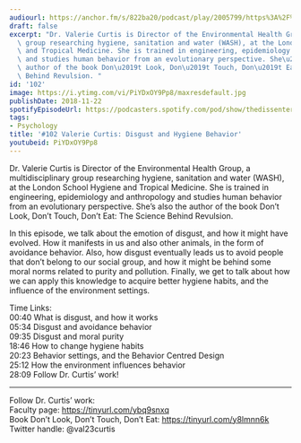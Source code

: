 ```yaml
---
audiourl: https://anchor.fm/s/822ba20/podcast/play/2005799/https%3A%2F%2Fd3ctxlq1ktw2nl.cloudfront.net%2Fproduction%2F2018-11-30%2F7708373-44100-2-0cd86523827a9.mp3
draft: false
excerpt: "Dr. Valerie Curtis is Director of the Environmental Health Group, a multidisciplinary\
  \ group researching hygiene, sanitation and water (WASH), at the London School Hygiene\
  \ and Tropical Medicine. She is trained in engineering, epidemiology and anthropology\
  \ and studies human behavior from an evolutionary perspective. She\u2019s also the\
  \ author of the book Don\u2019t Look, Don\u2019t Touch, Don\u2019t Eat: The Science\
  \ Behind Revulsion. "
id: '102'
image: https://i.ytimg.com/vi/PiYDxOY9Pp8/maxresdefault.jpg
publishDate: 2018-11-22
spotifyEpisodeUrl: https://podcasters.spotify.com/pod/show/thedissenter/episodes/102-Valerie-Curtis-Disgust-and-Hygiene-Behavior-e2rnb7
tags:
- Psychology
title: '#102 Valerie Curtis: Disgust and Hygiene Behavior'
youtubeid: PiYDxOY9Pp8
---
```

<div class="timelinks">

Dr. Valerie Curtis is Director of the Environmental Health Group, a multidisciplinary group researching hygiene, sanitation and water (WASH), at the London School Hygiene and Tropical Medicine. She is trained in engineering, epidemiology and anthropology and studies human behavior from an evolutionary perspective. She’s also the author of the book Don’t Look, Don’t Touch, Don’t Eat: The Science Behind Revulsion. 

In this episode, we talk about the emotion of disgust, and how it might have evolved. How it manifests in us and also other animals, in the form of avoidance behavior. Also, how disgust eventually leads us to avoid people that don’t belong to our social group, and how it might be behind some moral norms related to purity and pollution. Finally, we get to talk about how we can apply this knowledge to acquire better hygiene habits, and the influence of the environment settings.

Time Links:  
<time>00:40</time> What is disgust, and how it works  
<time>05:34</time> Disgust and avoidance behavior                      
<time>09:35</time> Disgust and moral purity         
<time>18:46</time> How to change hygiene habits          
<time>20:23</time> Behavior settings, and the Behavior Centred Design           
<time>25:12</time> How the environment influences behavior      
<time>28:09</time> Follow Dr. Curtis’ work!

---

Follow Dr. Curtis’ work:  
Faculty page: https://tinyurl.com/ybq9snxq  
Book Don’t Look, Don’t Touch, Don’t Eat: https://tinyurl.com/y8lmnn6k  
Twitter handle: @val23curtis
</div>

